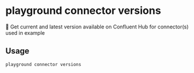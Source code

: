 # playground connector versions

🧞 Get current and latest version available on Confluent Hub for connector(s) used in example

## Usage

```bash
playground connector versions
```


